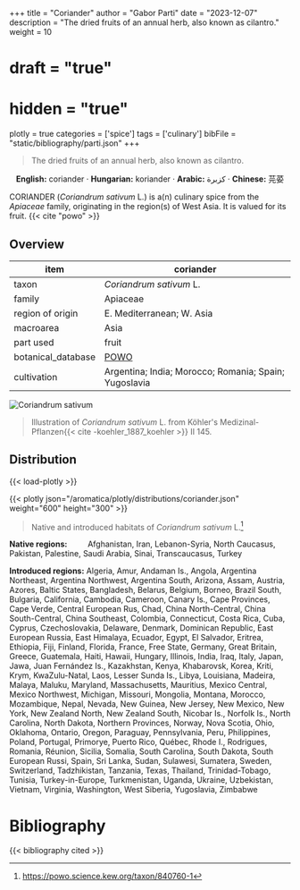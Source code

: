 +++
title = "Coriander"
author = "Gabor Parti"
date = "2023-12-07"
description = "The dried fruits of an annual herb, also known as cilantro."
weight = 10
# draft = "true"
# hidden = "true"
plotly = true
categories = ['spice']
tags = ['culinary']
bibFile = "static/bibliography/parti.json"
+++

>The dried fruits of an annual herb, also known as cilantro.

<center>

**English:** coriander · **Hungarian:** koriander · **Arabic:** <span class="arabic-text" dir="rtl">كزبرة</span> · **Chinese:** <span class="traditional-chinese-text">芫荽</span> 

</center>

CORIANDER (*Coriandrum sativum* L.) is a(n) culinary spice from the *Apiaceae* family, originating in the region(s) of West Asia. It is valued for its fruit. {{< cite "powo" >}}

## Overview

|       item       |                      coriander                      |
|------------------|-----------------------------------------------------|
|       taxon      |               *Coriandrum sativum* L.               |
|      family      |                       Apiaceae                      |
| region of origin |              E. Mediterranean; W. Asia              |
|     macroarea    |                         Asia                        |
|     part used    |                        fruit                        |
|botanical_database| [POWO](https://powo.science.kew.org/taxon/840760-1) |
|    cultivation   |Argentina; India; Morocco; Romania; Spain; Yugoslavia|

![Coriandrum sativum](/images/illustrations/coriander.png?width=40rem "Illustration of Coriandrum sativum from Köhler's Medizinal-Pflanzen")

>Illustration of *Coriandrum sativum* L. from Köhler's Medizinal-Pflanzen{{< cite -koehler_1887_koehler >}} II 145.

## Distribution

{{< load-plotly >}}

{{< plotly json="/aromatica/plotly/distributions/coriander.json" weight="600" height="300" >}}

>Native and introduced habitats of *Coriandrum sativum* L.[^powo]

[^powo]: https://powo.science.kew.org/taxon/840760-1

<p style="text-align:left;">

**Native regions:** &ensp; &ensp; &ensp; Afghanistan, Iran, Lebanon-Syria, North Caucasus, Pakistan, Palestine, Saudi Arabia, Sinai, Transcaucasus, Turkey

**Introduced regions:** Algeria, Amur, Andaman Is., Angola, Argentina Northeast, Argentina Northwest, Argentina South, Arizona, Assam, Austria, Azores, Baltic States, Bangladesh, Belarus, Belgium, Borneo, Brazil South, Bulgaria, California, Cambodia, Cameroon, Canary Is., Cape Provinces, Cape Verde, Central European Rus, Chad, China North-Central, China South-Central, China Southeast, Colombia, Connecticut, Costa Rica, Cuba, Cyprus, Czechoslovakia, Delaware, Denmark, Dominican Republic, East European Russia, East Himalaya, Ecuador, Egypt, El Salvador, Eritrea, Ethiopia, Fiji, Finland, Florida, France, Free State, Germany, Great Britain, Greece, Guatemala, Haiti, Hawaii, Hungary, Illinois, India, Iraq, Italy, Japan, Jawa, Juan Fernández Is., Kazakhstan, Kenya, Khabarovsk, Korea, Kriti, Krym, KwaZulu-Natal, Laos, Lesser Sunda Is., Libya, Louisiana, Madeira, Malaya, Maluku, Maryland, Massachusetts, Mauritius, Mexico Central, Mexico Northwest, Michigan, Missouri, Mongolia, Montana, Morocco, Mozambique, Nepal, Nevada, New Guinea, New Jersey, New Mexico, New York, New Zealand North, New Zealand South, Nicobar Is., Norfolk Is., North Carolina, North Dakota, Northern Provinces, Norway, Nova Scotia, Ohio, Oklahoma, Ontario, Oregon, Paraguay, Pennsylvania, Peru, Philippines, Poland, Portugal, Primorye, Puerto Rico, Québec, Rhode I., Rodrigues, Romania, Réunion, Sicilia, Somalia, South Carolina, South Dakota, South European Russi, Spain, Sri Lanka, Sudan, Sulawesi, Sumatera, Sweden, Switzerland, Tadzhikistan, Tanzania, Texas, Thailand, Trinidad-Tobago, Tunisia, Turkey-in-Europe, Turkmenistan, Uganda, Ukraine, Uzbekistan, Vietnam, Virginia, Washington, West Siberia, Yugoslavia, Zimbabwe

</p>



# Bibliography

{{< bibliography cited >}}

